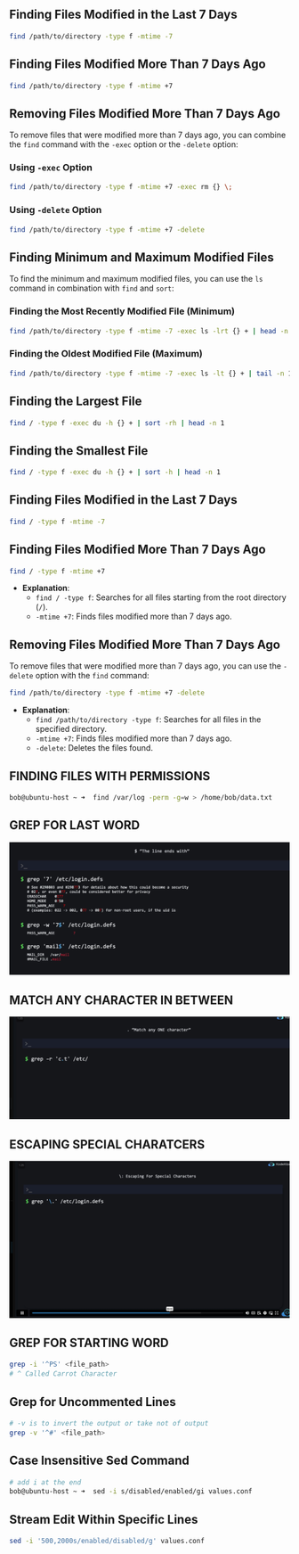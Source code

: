 
## Finding Files Modified in the Last 7 Days

```bash
find /path/to/directory -type f -mtime -7
```

## Finding Files Modified More Than 7 Days Ago
```bash
find /path/to/directory -type f -mtime +7
```

## Removing Files Modified More Than 7 Days Ago

To remove files that were modified more than 7 days ago, you can combine the `find` command with the `-exec` option or the `-delete` option:

### Using `-exec` Option

```bash
find /path/to/directory -type f -mtime +7 -exec rm {} \;
```

### Using `-delete` Option

```bash
find /path/to/directory -type f -mtime +7 -delete
```

## Finding Minimum and Maximum Modified Files

To find the minimum and maximum modified files, you can use the `ls` command in combination with `find` and `sort`:

### Finding the Most Recently Modified File (Minimum)

```bash
find /path/to/directory -type f -mtime -7 -exec ls -lrt {} + | head -n 1
```

### Finding the Oldest Modified File (Maximum)

```bash
find /path/to/directory -type f -mtime -7 -exec ls -lt {} + | tail -n 1
```

## Finding the Largest File

```bash
find / -type f -exec du -h {} + | sort -rh | head -n 1
```

## Finding the Smallest File

```bash
find / -type f -exec du -h {} + | sort -h | head -n 1
```


## Finding Files Modified in the Last 7 Days

```bash
find / -type f -mtime -7
```

## Finding Files Modified More Than 7 Days Ago

```bash
find / -type f -mtime +7
```
- **Explanation**:
  - `find / -type f`: Searches for all files starting from the root directory (`/`).
  - `-mtime +7`: Finds files modified more than 7 days ago.

## Removing Files Modified More Than 7 Days Ago

To remove files that were modified more than 7 days ago, you can use the `-delete` option with the `find` command:

```bash
find /path/to/directory -type f -mtime +7 -delete
```

- **Explanation**:
  - `find /path/to/directory -type f`: Searches for all files in the specified directory.
  - `-mtime +7`: Finds files modified more than 7 days ago.
  - `-delete`: Deletes the files found.

## FINDING FILES WITH PERMISSIONS
```bash
bob@ubuntu-host ~ ➜  find /var/log -perm -g=w > /home/bob/data.txt
```
## GREP FOR LAST WORD
![alt text](image-1.png)
## MATCH ANY CHARACTER IN BETWEEN
![alt text](image-2.png)
## ESCAPING SPECIAL CHARATCERS
![alt text](image-3.png)

## GREP FOR STARTING WORD
```bash
grep -i '^PS' <file_path>
# ^ Called Carrot Character
```
## Grep for Uncommented Lines
```bash
# -v is to invert the output or take not of output
grep -v '^#' <file_path>
```
## Case Insensitive Sed Command
```bash
# add i at the end
bob@ubuntu-host ~ ➜  sed -i s/disabled/enabled/gi values.conf 

```
## Stream Edit Within Specific Lines
```bash
sed -i '500,2000s/enabled/disabled/g' values.conf
```
